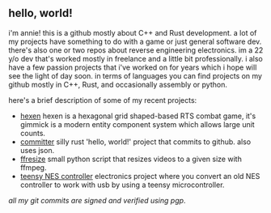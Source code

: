## hello, world!
i'm annie! this is a github mostly about C++ and Rust development. a lot of my projects have something to do with a game or just general software dev. there's also one or two repos about reverse engineering electronics. im a 22 y/o dev that's worked mostly in freelance and a little bit professionally. i also have a few passion projects that i've worked on for years which i hope will see the light of day soon. in terms of languages you can find projects on my github mostly in C++, Rust, and occasionally assembly or python.

here's a brief description of some of my recent projects:
* [hexen](https://github.com/proficiency/hexen)
 hexen is a hexagonal grid shaped-based RTS combat game, it's gimmick is a modern entity component system which allows large unit counts.
* [committer](https://github.com/proficiency/committer)
  silly rust 'hello, world!' project that commits to github. also uses json. 
* [ffresize](https://github.com/proficiency/ffresize)
  small python script that resizes videos to a given size with ffmpeg.
* [teensy NES controller](https://github.com/proficiency/teensy_nes_controller)
  electronics project where you convert an old NES controller to work with usb by using a teensy microcontroller.

_all my git commits are signed and verified using pgp_.
